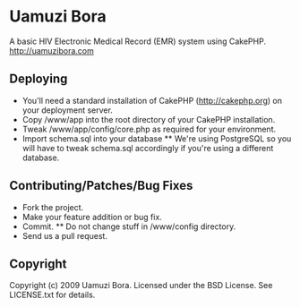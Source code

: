 # Uamuzi Bora

A basic HIV Electronic Medical Record (EMR) system using CakePHP.
http://uamuzibora.com

## Deploying

* You'll need a standard installation of CakePHP (http://cakephp.org) on your deployment server.
* Copy /www/app into the root directory of your CakePHP installation.
* Tweak /www/app/config/core.php as required for your environment.
* Import schema.sql into your database
** We're using PostgreSQL so you will have to tweak schema.sql accordingly if you're using a different database.

## Contributing/Patches/Bug Fixes
 
* Fork the project.
* Make your feature addition or bug fix.
* Commit.
** Do not change stuff in /www/config directory.
* Send us a pull request.

## Copyright

Copyright (c) 2009 Uamuzi Bora. Licensed under the BSD License. See LICENSE.txt for details.